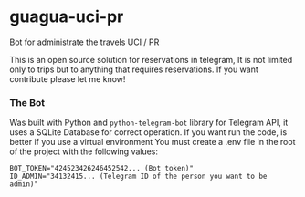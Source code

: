 # guagua-uci-pr
Bot for administrate the travels UCI / PR

This is an open source solution for reservations in telegram, It is not limited only to trips but to anything that requires reservations. If you want contribute please let me know!

### The Bot
Was built with Python and `python-telegram-bot` library for Telegram API, it uses a SQLite Database for correct operation. If you want run the code, is better if you use a virtual environment
You must create a .env file in the root of the project with the following values:

```env
BOT_TOKEN="424523426246452542... (Bot token)"
ID_ADMIN="34132415... (Telegram ID of the person you want to be admin)"
```
